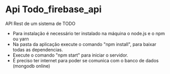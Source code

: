 # Api Todo_firebase_api
API Rest de um sistema de TODO

 - Para instalação é necessário ter instalado na máquina o node.js e o npm ou yarn
 - Na pasta da aplicação execute o comando "npm install", para baixar todas as dependencias.
 - Execute o comando "npm start" para iniciar o servidor.
 - É preciso ter internet para poder se comunica com o banco de dados (mongodb online)
